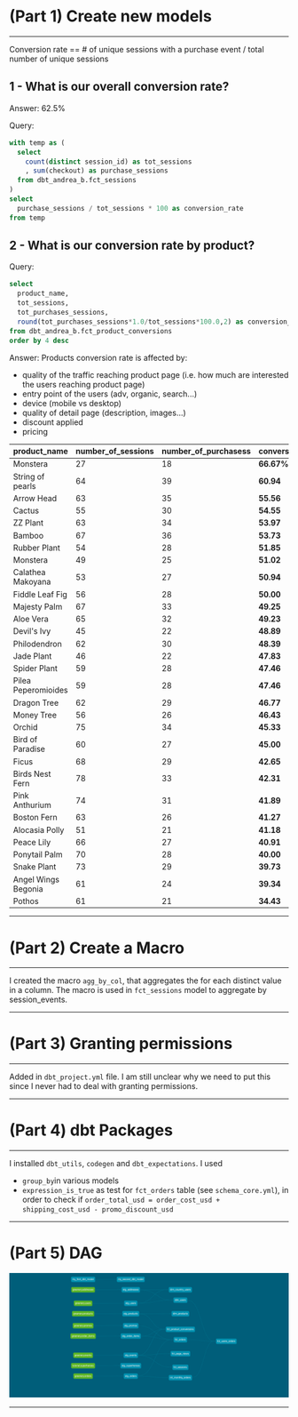 # (Part 1) Create new models
---

Conversion rate == # of unique sessions with a purchase event / total number of unique sessions

## 1 - What is our overall conversion rate?
Answer: 62.5%

Query:
```sql
with temp as (
  select 
    count(distinct session_id) as tot_sessions
    , sum(checkout) as purchase_sessions 
  from dbt_andrea_b.fct_sessions
)
select 
  purchase_sessions / tot_sessions * 100 as conversion_rate
from temp
```
## 2 - What is our conversion rate by product?
Query:
```sql
select 
  product_name,
  tot_sessions,
  tot_purchases_sessions,
  round(tot_purchases_sessions*1.0/tot_sessions*100.0,2) as conversion_rate
from dbt_andrea_b.fct_product_conversions
order by 4 desc
```

Answer: 
Products conversion rate is affected by:
- quality of the traffic reaching product page (i.e. how much are interested the users reaching product page) 
- entry point of the users (adv, organic, search...)
- device (mobile vs desktop)
- quality of detail page (description, images...)
- discount applied
- pricing

|    product_name     | number_of_sessions | number_of_purchasess | conversion_rate |
|---------------------|-------------------|-----------------------|-----------------|
| Monstera            |                27 |                    18 |      **66.67%** |
| String of pearls    |                64 |                    39 |      **60.94** |
| Arrow Head          |                63 |                    35 |      **55.56** |
| Cactus              |                55 |                    30 |      **54.55** |
| ZZ Plant            |                63 |                    34 |      **53.97** |
| Bamboo              |                67 |                    36 |      **53.73** |
| Rubber Plant        |                54 |                    28 |      **51.85** |
| Monstera            |                49 |                    25 |      **51.02** |
| Calathea Makoyana   |                53 |                    27 |      **50.94** |
| Fiddle Leaf Fig     |                56 |                    28 |      **50.00** |
| Majesty Palm        |                67 |                    33 |      **49.25** |
| Aloe Vera           |                65 |                    32 |      **49.23** |
| Devil's Ivy         |                45 |                    22 |      **48.89** |
| Philodendron        |                62 |                    30 |      **48.39** |
| Jade Plant          |                46 |                    22 |      **47.83** |
| Spider Plant        |                59 |                    28 |      **47.46** |
| Pilea Peperomioides |                59 |                    28 |      **47.46** |
| Dragon Tree         |                62 |                    29 |      **46.77** |
| Money Tree          |                56 |                    26 |      **46.43** |
| Orchid              |                75 |                    34 |      **45.33** |
| Bird of Paradise    |                60 |                    27 |      **45.00** |
| Ficus               |                68 |                    29 |      **42.65** |
| Birds Nest Fern     |                78 |                    33 |      **42.31** |
| Pink Anthurium      |                74 |                    31 |      **41.89** |
| Boston Fern         |                63 |                    26 |      **41.27** |
| Alocasia Polly      |                51 |                    21 |      **41.18** |
| Peace Lily          |                66 |                    27 |      **40.91** |
| Ponytail Palm       |                70 |                    28 |      **40.00** |
| Snake Plant         |                73 |                    29 |      **39.73** |
| Angel Wings Begonia |                61 |                    24 |      **39.34** |
| Pothos              |                61 |                    21 |      **34.43** |

---
# (Part 2) Create a Macro 
---
I created the macro `agg_by_col`, that aggregates the for each distinct value in a column. The macro is used in `fct_sessions` model to aggregate by session_events.

---
# (Part 3) Granting permissions
---
Added in `dbt_project.yml` file. I am still unclear why we need to put this since I never had to deal with granting permissions.

---
# (Part 4) dbt Packages
---
I installed `dbt_utils`, `codegen` and `dbt_expectations`.
I used
- `group_by`in various models
- `expression_is_true` as test for `fct_orders` table (see `schema_core.yml`), in order to check if `order_total_usd = order_cost_usd + shipping_cost_usd - promo_discount_usd`

---
# (Part 5) DAG
![DAG](dbt-dag-week3.png)

---


